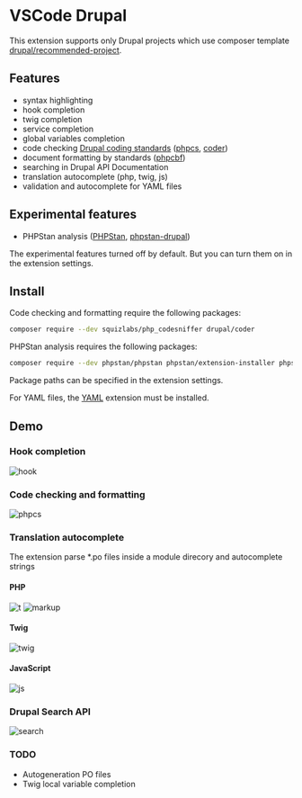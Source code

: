 # VSCode Drupal

This extension supports only Drupal projects which use composer template [drupal/recommended-project](https://github.com/drupal/recommended-project).

## Features
- syntax highlighting
- hook completion
- twig completion
- service completion
- global variables completion
- code checking [Drupal coding standards](https://www.drupal.org/docs/develop/standards) ([phpcs](https://github.com/squizlabs/PHP_CodeSniffer), [coder](https://www.drupal.org/project/coder))
- document formatting by standards ([phpcbf](https://github.com/squizlabs/PHP_CodeSniffer))
- searching in Drupal API Documentation
- translation autocomplete (php, twig, js)
- validation and autocomplete for YAML files

## Experimental features
- PHPStan analysis ([PHPStan](https://phpstan.org/), [phpstan-drupal](https://github.com/mglaman/phpstan-drupal))

The experimental features turned off by default. But you can turn them on in the extension settings.

## Install

Code checking and formatting require the following packages:

```bash
composer require --dev squizlabs/php_codesniffer drupal/coder
```

PHPStan analysis requires the following packages:

```bash
composer require --dev phpstan/phpstan phpstan/extension-installer phpstan/phpstan-deprecation-rules mglaman/phpstan-drupal
```

Package paths can be specified in the extension settings.

For YAML files, the [YAML](https://marketplace.visualstudio.com/items?itemName=redhat.vscode-yaml) extension must be installed.

## Demo

### Hook completion
![hook](https://user-images.githubusercontent.com/11972062/221161428-f869742f-1060-40a3-8ab7-483e8cf65a89.gif)

### Code checking and formatting
![phpcs](https://user-images.githubusercontent.com/11972062/221161739-cabcd4b5-800d-4d5b-8071-9324bf2bcc08.gif)

### Translation autocomplete
The extension parse *.po files inside a module direcory and autocomplete strings
#### PHP
![t](https://user-images.githubusercontent.com/11972062/232210075-e013c835-bd59-425f-bcce-1e2282f98c6d.gif)
![markup](https://user-images.githubusercontent.com/11972062/232210084-2e57b11e-dbda-4e7f-85c3-c994465ce4d9.gif)
#### Twig
![twig](https://user-images.githubusercontent.com/11972062/232210091-b00d0055-a7ff-4b5a-8b5d-774f31900105.gif)
#### JavaScript
![js](https://user-images.githubusercontent.com/11972062/232210100-9a2b3d63-5d9d-4fb7-ac58-9b1980002eaa.gif)

### Drupal Search API
![search](https://user-images.githubusercontent.com/11972062/221161916-4b470ae6-49ce-4093-a3b4-8299de2f342a.gif)

### TODO
- Autogeneration PO files
- Twig local variable completion
